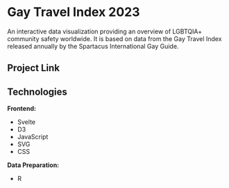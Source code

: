 # Gay Travel Index 2023

An interactive data visualization providing an overview of LGBTQIA+ community safety worldwide. It is based on data from the Gay Travel Index released annually by the Spartacus International Gay Guide.

## Project Link

## Technologies

**Frontend:**

- Svelte
- D3
- JavaScript
- SVG
- CSS

**Data Preparation:**

- R
